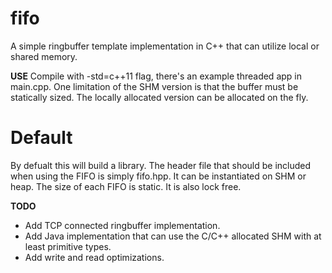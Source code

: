 fifo
================

A simple ringbuffer template implementation in C++ that
can utilize local or shared memory.  

**USE**
Compile with -std=c++11 flag, there's an example threaded
app in main.cpp.  One limitation of the SHM version is that
the buffer must be statically sized.  The locally allocated
version can be allocated on the fly.  

# Default
By defualt this will build a library. The header file that should be included
when using the FIFO is simply fifo.hpp. It can be instantiated on SHM or heap. 
The size of each FIFO is static. It is also lock free. 

**TODO**
* Add TCP connected ringbuffer implementation.
* Add Java implementation that can use the C/C++ allocated SHM with at least primitive types.
* Add write and read optimizations.

